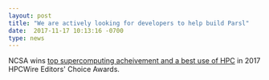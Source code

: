 ```yaml
---
layout: post
title: "We are actively looking for developers to help build Parsl"
date:  2017-11-17 10:13:16 -0700
type: news
---
```

NCSA wins [top supercomputing acheivement and a best use of HPC](http://www.ncsa.illinois.edu/news/story/ncsa_wins_top_supercomputing_achievement_and_a_best_use_of_hpc_in_2017_hpcw) in 2017 HPCWire Editors' Choice Awards.

